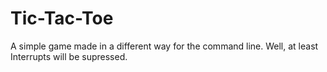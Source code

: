 # Tic-Tac-Toe
A simple game made in a different way for the command line. Well, at least Interrupts will be supressed.
